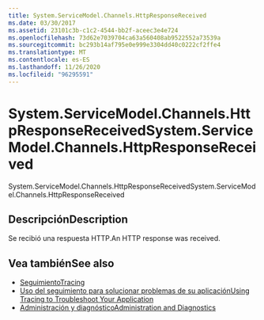 ```yaml
---
title: System.ServiceModel.Channels.HttpResponseReceived
ms.date: 03/30/2017
ms.assetid: 23101c3b-c1c2-4544-bb2f-aceec3e4e724
ms.openlocfilehash: 73d62e7039704ca63a560408ab9522552a73539a
ms.sourcegitcommit: bc293b14af795e0e999e3304dd40c0222cf2ffe4
ms.translationtype: MT
ms.contentlocale: es-ES
ms.lasthandoff: 11/26/2020
ms.locfileid: "96295591"
---
```

# <a name="systemservicemodelchannelshttpresponsereceived"></a><span data-ttu-id="2a4f5-102">System.ServiceModel.Channels.HttpResponseReceived</span><span class="sxs-lookup"><span data-stu-id="2a4f5-102">System.ServiceModel.Channels.HttpResponseReceived</span></span>

<span data-ttu-id="2a4f5-103">System.ServiceModel.Channels.HttpResponseReceived</span><span class="sxs-lookup"><span data-stu-id="2a4f5-103">System.ServiceModel.Channels.HttpResponseReceived</span></span>  
  
## <a name="description"></a><span data-ttu-id="2a4f5-104">Descripción</span><span class="sxs-lookup"><span data-stu-id="2a4f5-104">Description</span></span>  

 <span data-ttu-id="2a4f5-105">Se recibió una respuesta HTTP.</span><span class="sxs-lookup"><span data-stu-id="2a4f5-105">An HTTP response was received.</span></span>  
  
## <a name="see-also"></a><span data-ttu-id="2a4f5-106">Vea también</span><span class="sxs-lookup"><span data-stu-id="2a4f5-106">See also</span></span>

- [<span data-ttu-id="2a4f5-107">Seguimiento</span><span class="sxs-lookup"><span data-stu-id="2a4f5-107">Tracing</span></span>](index.md)
- [<span data-ttu-id="2a4f5-108">Uso del seguimiento para solucionar problemas de su aplicación</span><span class="sxs-lookup"><span data-stu-id="2a4f5-108">Using Tracing to Troubleshoot Your Application</span></span>](using-tracing-to-troubleshoot-your-application.md)
- [<span data-ttu-id="2a4f5-109">Administración y diagnóstico</span><span class="sxs-lookup"><span data-stu-id="2a4f5-109">Administration and Diagnostics</span></span>](../index.md)
